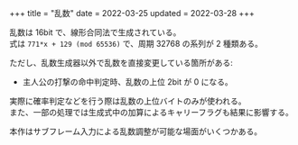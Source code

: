 +++
title = "乱数"
date = 2022-03-25
updated = 2022-03-28
+++

乱数は 16bit で、線形合同法で生成されている。  
式は `771*x + 129 (mod 65536)` で、周期 32768 の系列が 2 種類ある。

ただし、乱数生成器以外で乱数を直接変更している箇所がある:

* 主人公の打撃の命中判定時、乱数の上位 2bit が 0 になる。

実際に確率判定などを行う際は乱数の上位バイトのみが使われる。  
また、一部の処理では生成式中の加算によるキャリーフラグも結果に影響する。

本作はサブフレーム入力による乱数調整が可能な場面がいくつかある。
